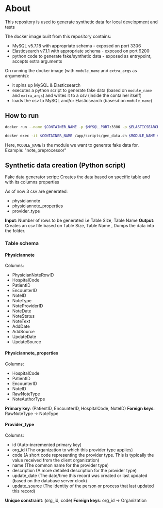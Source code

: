 # About

This repository is used to generate synthetic data for local development and tests

The docker image built from this repository contains:

- MySQL v5.7.18 with appropriate schema - exposed on port 3306
- Elasticsearch v7.1.1 with appropriate schema - exposed on port 9200
- python code to generate fake/synthetic data - exposed as entrypoint, accepts extra arguments

On running the docker image (with `module_name` and `extra_args` as arguments):

- it spins up MySQL & Elasticsearch
- executes a python script to generate fake data (based on `module_name` and `extra_args`) and writes it to a csv (inside the container itself)
- loads the csv to MySQL and/or Elasticsearch (basesd on `module_name`)

## How to run

```bash
docker run --name $CONTAINER_NAME -p $MYSQL_PORT:3306 -p $ELASTICSEARCH_PORT:9200 $IMAGE:$TAG

docker exec -it $CONTAINER_NAME /app/scripts/gen_data.sh $MODULE_NAME $MODULE_PARAMS
```

Here, `MODULE_NAME` is the module we want to generate fake data for. Example: "note_preprocessor"

## Synthetic data creation (Python script)

Fake data generator script:
Creates the data based on specific table and with its columns properties

As of now 3 csv are generated:

- physiciannote
- physiciannote_properties
- provider_type

**Input**: Number of rows to be generated i.e Table Size, Table Name
**Output**: Creates an csv file based on Table Size, Table Name , Dumps the data into the folder.

### Table schema

#### Physiciannote

Columns:

- PhysicianNoteRowID
- HospitalCode
- PatientID
- EncounterID
- NoteID
- NoteType
- NoteProviderID
- NoteDate
- NoteStatus
- NoteText
- AddDate
- AddSource
- UpdateDate
- UpdateSource

#### Physiciannote_properties

Columns:

- HospitalCode
- PatientID
- EncounterID
- NoteID
- RawNoteType
- NoteAuthorType

**Primary key**: (PatientID, EncounterID, HospitalCode, NoteID)
**Foreign keys**: RawNoteType -> NoteType

#### Provider_type

Columns:

- id (Auto-incremented primary key)
- org_id (The organization to which this provider type applies)
- code (A short code representing the provider type.  This is typically the value received from the client organization)
- name (The common name for the provider type)
- description (A more detailed description for the provider type)
- update_date (The date/time this record was created or last updated (based on the database server clock)
- update_source (The identity of the person or process that last updated this record)

**Unique constraint**: (org_id, code)
**Foreign keys**: org_id -> Organization
